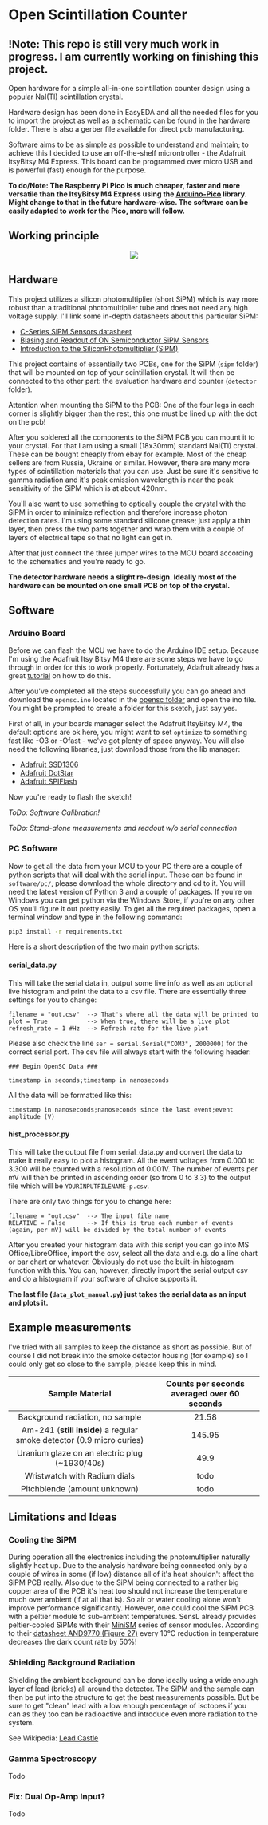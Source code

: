 # Open Scintillation Counter

## !Note: This repo is still very much work in progress. I am currently working on finishing this project.

Open hardware for a simple all-in-one scintillation counter design using a popular NaI(Tl) scintillation crystal.

Hardware design has been done in EasyEDA and all the needed files for you to import the project as well as
a schematic can be found in the hardware folder. There is also a gerber file available for direct pcb manufacturing.

Software aims to be as simple as possible to understand and maintain; to achieve this I decided to use an off-the-shelf
microntroller - the Adafruit ItsyBitsy M4 Express. This board can be programmed over micro USB and is powerful (fast)
enough for the purpose.

**To do/Note: The Raspberry Pi Pico is much cheaper, faster and more versatile than the ItsyBitsy M4 Express using the [Arduino-Pico](https://github.com/earlephilhower/arduino-pico) library. Might change to that in the future hardware-wise. The software can be easily adapted to work for the Pico, more will follow.**

## Working principle

<p align="center">
  <img src="docs/flow.drawio.png">
</p>
  
## Hardware

This project utilizes a silicon photomultiplier (short SiPM) which is way more robust than a traditional photomultiplier tube and does not need any high voltage supply. I'll link some in-depth datasheets about this particular SiPM:

* [C-Series SiPM Sensors datasheet](https://www.mouser.at/datasheet/2/308/MICROC-SERIES-D-1489614.pdf)
* [Biasing and Readout of ON Semiconductor SiPM Sensors](https://www.onsemi.com/pub/Collateral/AND9782-D.PDF)
* [Introduction to the SiliconPhotomultiplier (SiPM)](https://www.onsemi.com/pub/Collateral/AND9770-D.PDF)

This project contains of essentially two PCBs, one for the SiPM (`sipm` folder) that will be mounted on top of your scintillation crystal.
It will then be connected to the other part: the evaluation hardware and counter (`detector` folder).

Attention when mounting the SiPM to the PCB: One of the four legs in each corner is slightly bigger than the rest, this one must be lined up with the dot on the pcb!

After you soldered all the components to the SiPM PCB you can mount it to your crystal. For that I am using a small (18x30mm) standard NaI(Tl) crystal.
These can be bought cheaply from ebay for example. Most of the cheap sellers are from Russia, Ukraine or similar.
However, there are many more types of scintillation materials that you can use. Just be sure it's sensitive to gamma radiation and it's peak emission wavelength
is near the peak sensitivity of the SiPM which is at about 420nm.

You'll also want to use something to optically couple the crystal with the SiPM in order to minimize reflection and therefore increase photon detection rates.
I'm using some standard silicone grease; just apply a thin layer, then press the two parts together and wrap them with a couple of layers of electrical tape so that
no light can get in.

After that just connect the three jumper wires to the MCU board according to the schematics and you're ready to go.

__The detector hardware needs a slight re-design. Ideally most of the hardware can be mounted on one small PCB on top of the crystal.__

## Software

### Arduino Board

Before we can flash the MCU we have to do the Arduino IDE setup. Because I'm using the Adafruit Itsy Bitsy M4 there are some steps we have to go through
in order for this to work properly. Fortunately, Adafruit already has a great [tutorial](https://learn.adafruit.com/introducing-adafruit-itsybitsy-m4/setup)
on how to do this.

After you've completed all the steps successfully you can go ahead and download the `opensc.ino` located in the [opensc folder](software/microcontroller/) and open
the ino file. You might be prompted to create a folder for this sketch, just say yes.

First of all, in your boards manager select the Adafruit ItsyBitsy M4, the default options are ok here, you might want to set `optimize` to something fast like -O3 or -Ofast - we've got plenty of space anyway. You will also need the following libraries, just download those from the lib manager:

* [Adafruit SSD1306](https://github.com/adafruit/Adafruit_SSD1306)
* [Adafruit DotStar](https://github.com/adafruit/Adafruit_DotStar)
* [Adafruit SPIFlash](https://github.com/adafruit/Adafruit_SPIFlash)

Now you're ready to flash the sketch!

_ToDo: Software Calibration!_

_ToDo: Stand-alone measurements and readout w/o serial connection_

### PC Software

Now to get all the data from your MCU to your PC there are a couple of python scripts that will deal with the serial input. These can be found in `software/pc/`, 
please download the whole directory and cd to it. You will need the latest version of Python 3 and a couple of packages.
If you're on Windows you can get python via the Windows Store, if you're on any other OS you'll figure it out pretty easily.
To get all the required packages, open a terminal window and type in the following command:

```bash
pip3 install -r requirements.txt
```

Here is a short description of the two main python scripts:

#### serial_data.py

This will take the serial data in, output some live info as well as an optional live histogram and print the data to a csv file.
There are essentially three settings for you to change:

```text
filename = "out.csv"  --> That's where all the data will be printed to
plot = True           --> When true, there will be a live plot
refresh_rate = 1 #Hz  --> Refresh rate for the live plot
```

Please also check the line `ser = serial.Serial("COM3", 2000000)` for the correct serial port.
The csv file will always start with the following header:

```text
### Begin OpenSC Data ###

timestamp in seconds;timestamp in nanoseconds

```

All the data will be formatted like this:

```text
timestamp in nanoseconds;nanoseconds since the last event;event amplitude (V)
```

#### hist_processor.py

This will take the output file from serial_data.py and convert the data to make it really easy to plot a histogram.
All the event voltages from 0.000 to 3.300 will be counted with a resolution of 0.001V. The number of events per mV will then be printed in ascending order (so from 0 to 3.3) to the output file which will be `YOURINPUTFILENAME-p.csv`.

There are only two things for you to change here:

```text
filename = "out.csv"  --> The input file name
RELATIVE = False      --> If this is true each number of events (again, per mV) will be divided by the total number of events
```

After you created your histogram data with this script you can go into MS Office/LibreOffice, import the csv, select all the data and e.g. do a line chart or bar chart or whatever. Obviously do not use the built-in histogram function with this. You can, however, directly import the serial output csv and do a histogram if your software of choice supports it.

**The last file (`data_plot_manual.py`) just takes the serial data as an input and plots it.**

## Example measurements

I've tried with all samples to keep the distance as short as possible. But of course I did not break into the smoke detector housing (for example) so I could only get so close to the sample, please keep this in mind.

|Sample Material|Counts per seconds averaged over 60 seconds|
|:------:|:-----------------------------------------:|
|Background radiation, no sample|21.58|
|Am-241 (**still inside**) a regular smoke detector (0.9 micro curies)|145.95|
|Uranium glaze on an electric plug (~1930/40s)|49.9|
|Wristwatch with Radium dials|todo|
|Pitchblende (amount unknown)|todo|


## Limitations and Ideas

### Cooling the SiPM

During operation all the electronics including the photomultiplier naturally slightly heat up. Due to the analysis hardware being connected only by a couple of wires in some (if low) distance all of it's heat shouldn't affect the SiPM PCB really. Also due to the SiPM being connected to a rather big copper area of the PCB it's heat too should not increase the temperature much over ambient (if at all that is). So air or water cooling alone won't improve performance significantly. However, one could cool the SiPM PCB with a peltier module to sub-ambient temperatures. SensL already provides peltier-cooled SiPMs with their [MiniSM](https://www.sensl.com/downloads/ds/DS-MiniSM.pdf) series of sensor modules. According to their [datasheet AND9770 (Figure 27)](https://www.onsemi.com/pub/Collateral/AND9770-D.PDF) every 10°C reduction in temperature decreases the dark count rate by 50%!

### Shielding Background Radiation

Shielding the ambient background can be done ideally using a wide enough layer of lead (bricks) all around the detector. The SiPM and the sample can then be put into the structure to get the best measurements possible. But be sure to get "clean" lead with a low enough percentage of isotopes if you can as they too can be radioactive and introduce even more radiation to the system.

See Wikipedia: [Lead Castle](https://en.wikipedia.org/w/index.php?title=Lead_castle&oldid=991799816)

### Gamma Spectroscopy

Todo

### Fix: Dual Op-Amp Input? 

Todo
